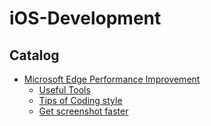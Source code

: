 # iOS-Development

## Catalog

- [Microsoft Edge Performance Improvement](#)
  - [Useful Tools](/)
  - [Tips of Coding style](/Article/CodingStyle.md)
  - [Get screenshot faster](/Article/ScreenShot.md)
